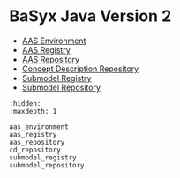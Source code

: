 # BaSyx Java Version 2

* [AAS Environment](aas_environment)
* [AAS Registry](aas_registry)
* [AAS Repository](aas_repository)
* [Concept Description Repository](cd_repository)
* [Submodel Registry](submodel_registry)
* [Submodel Repository](submodel_repository)

```{toctree}
:hidden:
:maxdepth: 1

aas_environment
aas_registry
aas_repository
cd_repository
submodel_registry
submodel_repository
```